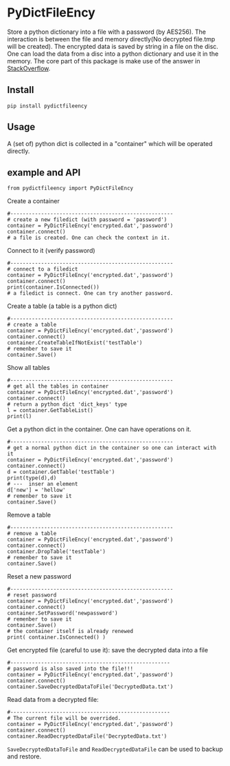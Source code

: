 # PyDictFileEncy

Store a python dictionary into a file with a password (by AES256). The interaction is between the file and memory directly(No decrypted file.tmp will be created). The encrypted data is saved by string in a file on the disc. One can load the data from a disc into a python dictionary and use it in the memory. The core part of this package is make use of the answer in [StackOverflow](https://stackoverflow.com/questions/12524994/encrypt-decrypt-using-pycrypto-aes-256).




## Install

```
pip install pydictfileency
```


## Usage
A (set of) python dict is collected in a "container" which will be operated directly.



## example and API

```
from pydictfileency import PyDictFileEncy
```




Create a container
```
#-----------------------------------------------------
# create a new filedict (with password = 'password')
container = PyDictFileEncy('encrypted.dat','password')
container.connect()
# a file is created. One can check the context in it.
```



Connect to it (verify password)
```
#-----------------------------------------------------
# connect to a filedict
container = PyDictFileEncy('encrypted.dat','password')
container.connect()
print(container.IsConnected())
# a filedict is connect. One can try another password.
```




Create a table (a table is a python dict)  
```
#-----------------------------------------------------
# create a table
container = PyDictFileEncy('encrypted.dat','password')
container.connect()
container.CreateTableIfNotExist('testTable')
# remenber to save it
container.Save()
```


Show all tables
```
#-----------------------------------------------------
# get all the tables in container
container = PyDictFileEncy('encrypted.dat','password')
container.connect()
# return a python dict 'dict_keys' type
l = container.GetTableList()
print(l)
```


Get a python dict in the container. One can have operations on it.
```
#-----------------------------------------------------
# get a normal python dict in the container so one can interact with it
container = PyDictFileEncy('encrypted.dat','password')
container.connect()
d = container.GetTable('testTable')
print(type(d),d)
# ---  inser an element
d['new'] = 'hellow'
# remenber to save it
container.Save()
```

Remove a table
```
#-----------------------------------------------------
# remove a table
container = PyDictFileEncy('encrypted.dat','password')
container.connect()
container.DropTable('testTable')
# remenber to save it
container.Save()
```




Reset a new password
```
#-----------------------------------------------------
# reset password
container = PyDictFileEncy('encrypted.dat','password')
container.connect()
container.SetPassword('newpassword')
# remenber to save it
container.Save()
# the container itself is already renewed
print( container.IsConnected() )
```

Get encrypted file (careful to use it): save the decrypted data into a file
```
#----------------------------------------------------
# password is also saved into the file!!!
container = PyDictFileEncy('encrypted.dat','password')
container.connect()
container.SaveDecryptedDataToFile('DecryptedData.txt')
```


Read data from a decrypted file:
```
#----------------------------------------------------
# The current file will be overrided.
container = PyDictFileEncy('encrypted.dat','password')
container.connect()
container.ReadDecryptedDataFile('DecryptedData.txt')
```

`SaveDecryptedDataToFile` and `ReadDecryptedDataFile` can be used to backup and restore.
